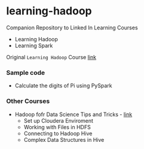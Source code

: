 # learning-hadoop
Companion Repository to Linked In Learning Courses
- Learning Hadoop
- Learning Spark  

Original `Learning Hadoop` Course [link](https://www.lynda.com/Hadoop-tutorials/Hadoop-Fundamentals/191942-2.html)

### Sample code

- Calculate the digits of Pi using PySpark 

### Other Courses

- Hadoop fofr Data Science Tips and Tricks - [link](https://www.linkedin.com/learning/hadoop-for-data-science-tips-tricks-techniques)
    - Set up Cloudera Enviroment
    - Working with Files in HDFS
    - Connecting to Hadoop Hive
    - Complex Data Structures in Hive
